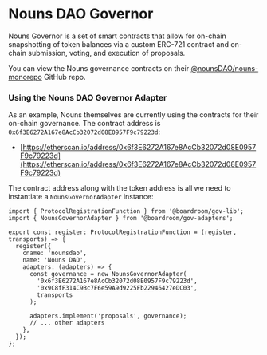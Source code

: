 # Nouns DAO Governor

Nouns Governor is a set of smart contracts that allow for on-chain snapshotting of token balances via a custom ERC-721 contract and on-chain submission, voting, and execution of proposals.

You can view the Nouns governance contracts on their [@nounsDAO/nouns-monorepo](https://github.com/nounsDAO/nouns-monorepo/tree/master/packages/nouns-contracts/contracts/governance) GitHub repo.

### Using the Nouns DAO Governor Adapter

As an example, Nouns themselves are currently using the contracts for their on-chain governance. The contract address is `0x6f3E6272A167e8AcCb32072d08E0957F9c79223d`:

* [https://etherscan.io/address/0x6f3E6272A167e8AcCb32072d08E0957F9c79223d](https://etherscan.io/address/0x6f3E6272A167e8AcCb32072d08E0957F9c79223d)

The contract address along with the token address is all we need to instantiate a `NounsGovernorAdapter` instance:

```
import { ProtocolRegistrationFunction } from '@boardroom/gov-lib';
import { NounsGovernorAdapter } from '@boardroom/gov-adapters';

export const register: ProtocolRegistrationFunction = (register, transports) => {
  register({
    cname: 'nounsdao',
    name: 'Nouns DAO',
    adapters: (adapters) => {
      const governance = new NounsGovernorAdapter(
        '0x6f3E6272A167e8AcCb32072d08E0957F9c79223d',
        '0x9C8fF314C9Bc7F6e59A9d9225Fb22946427eDC03',
        transports
      );

      adapters.implement('proposals', governance);
      // ... other adapters
    },
  });
};
```
